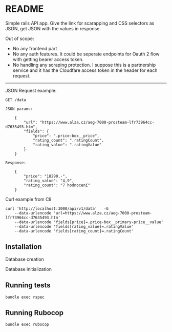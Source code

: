 # README

Simple rails API app. Give the link for scarapping and CSS selectors as JSON, get JSON with the values in response.


Out of scope:

* No any frontend part
* No any auth features. It could be seperate endpoints for Oauth 2 flow with getting bearer access token.
* No handling any scraping protection. I suppose this is a partnership service and it has the Cloudfare access token in the header for each request.
----

JSON Request example:
```
GET /data

JSON params:

    {
        "url": "https://www.alza.cz/aeg-7000-prosteam-lfr73964cc-d7635493.htm",
        "fields": {
            "price": ".price-box__price",
            "rating_count": ".ratingCount",
            "rating_value": ".ratingValue"
        }
    }

Response:

    {
        "price": "18290,-",
        "rating_value": "4,9",
        "rating_count": "7 hodnocení"
    }
```


Curl example from Cli
```
curl 'http://localhost:3000/api/v1/data'   -G   
    --data-urlencode 'url=https://www.alza.cz/aeg-7000-prosteam-lfr73964cc-d7635493.htm'   
    --data-urlencode 'fields[price]=.price-box__primary-price__value'   
    --data-urlencode 'fields[rating_value]=.ratingValue'   
    --data-urlencode 'fields[rating_count]=.ratingCount'
```
## Installation

Database creation

Database initialization

## Running tests
```
bundle exec rspec
```
## Running Rubocop
```
bundle exec rubocop
```
